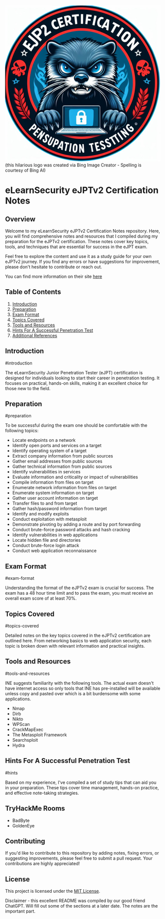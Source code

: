 
![](</Images/logo.jpeg>)
(this hilarious logo was created via Bing Image Creator - Spelling is courtesy of Bing AI)
# eLearnSecurity eJPTv2 Certification Notes

## Overview

Welcome to my eLearnSecurity eJPTv2 Certification Notes repository. Here, you will find comprehensive notes and resources that I compiled during my preparation for the eJPTv2 certification. These notes cover key topics, tools, and techniques that are essential for success in the eJPT exam.

Feel free to explore the content and use it as a study guide for your own eJPTv2 journey. If you find any errors or have suggestions for improvement, please don't hesitate to contribute or reach out.

You can find more information on their site [here](https://security.ine.com/certifications/ejpt-certification/)
## Table of Contents

1. [Introduction](#introduction)
2. [Preparation](#preparation)
3. [Exam Format](#exam-format)
4. [Topics Covered](#topics-covered)
5. [Tools and Resources](#tools-and-resources)
6. [Hints For A Successful Penetration Test](#hints)
7. [Additional References](#tryhackme-rooms)

## Introduction
#introduction

The eLearnSecurity Junior Penetration Tester (eJPT) certification is designed for individuals looking to start their career in penetration testing. It focuses on practical, hands-on skills, making it an excellent choice for those new to the field.

## Preparation
#preparation

To be successful  during the exam one should be comfortable with the following topics:

- Locate endpoints on a network
- Identify open ports and services on a target
- Identify operating system of a target
- Extract company information from public sources
- Gather email addresses from public sources
- Gather technical information from public sources
- Identify vulnerabilities in services
- Evaluate information and criticality or impact of vulnerabilities
- Compile information from files on target
- Enumerate network information from files on target
- Enumerate system information on target
- Gather user account information on target
- Transfer files to and from target
- Gather hash/password information from target
- Identify and modify exploits
- Conduct exploitation with metasploit
- Demonstrate pivoting by adding a route and by port forwarding
- Conduct brute-force password attacks and hash cracking
- Identify vulnerabilities in web applications
- Locate hidden file and directories
- Conduct brute-force login attack
- Conduct web application reconnaissance

## Exam Format
#exam-format

Understanding the format of the eJPTv2 exam is crucial for success. The exam has a 48 hour time limit and to pass the exam, you must receive an overall exam score of at least 70%.

## Topics Covered
#topics-covered

Detailed notes on the key topics covered in the eJPTv2 certification are outlined here. From networking basics to web application security, each topic is broken down with relevant information and practical insights.

## Tools and Resources
#tools-and-resources

INE suggests familiarity with the following tools. The actual exam doesn't have internet access so only tools that INE has pre-installed will be available unless copy and pasted over which is a bit burdensome with some applications.
- Nmap
- Dirb
- Nikto
- WPScan
- CrackMapExec
- The Metasploit Framework
- Searchsploit
- Hydra

## Hints For A Successful Penetration Test
#hints

Based on my experience, I've compiled a set of study tips that can aid you in your preparation. These tips cover time management, hands-on practice, and effective note-taking strategies.

## TryHackMe Rooms

- BadByte
- GoldenEye

## Contributing

If you'd like to contribute to this repository by adding notes, fixing errors, or suggesting improvements, please feel free to submit a pull request. Your contributions are highly appreciated!

## License

This project is licensed under the [MIT License](LICENSE).

Disclaimer - this excellent README was compiled by our good friend ChatGPT. Will fill out some of the sections at a later date. The notes are the important part.
